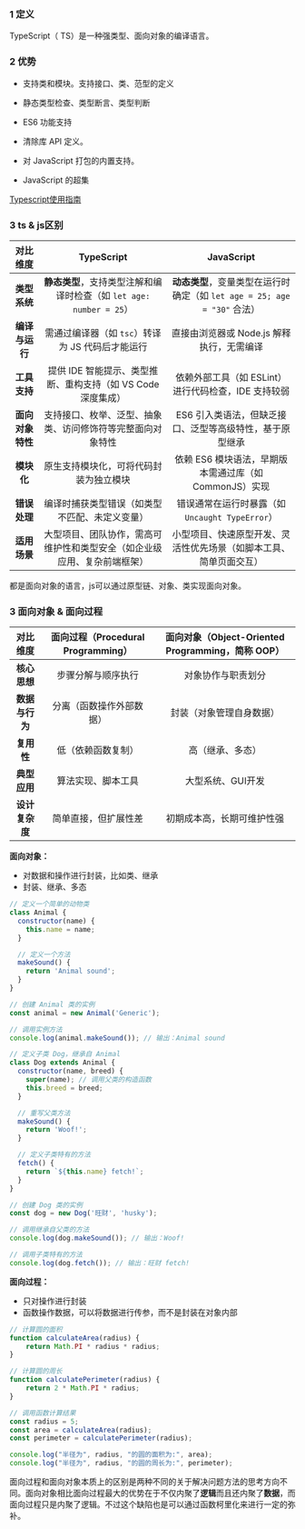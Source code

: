 ### 1 定义

TypeScript（ TS）是一种强类型、面向对象的编译语言。

### 2 优势

- 支持类和模块。支持接口、类、范型的定义

- 静态类型检查、类型断言、类型判断

- ES6 功能支持

- 清除库 API 定义。

- 对 JavaScript 打包的内置支持。

- JavaScript 的超集

[Typescript使用指南](https://blog.csdn.net/weixin_43973415/article/details/145028655)

### 3 ts & js区别

|   **对比维度**   |                        **TypeScript**                        |                        **JavaScript**                        |
| :--------------: | :----------------------------------------------------------: | :----------------------------------------------------------: |
|   **类型系统**   | **静态类型**，支持类型注解和编译时检查（如 `let age: number = 25`） | **动态类型**，变量类型在运行时确定（如 `let age = 25; age = "30"` 合法） |
|  **编译与运行**  |       需通过编译器（如 `tsc`）转译为 JS 代码后才能运行       |          直接由浏览器或 Node.js 解释执行，无需编译           |
|   **工具支持**   | 提供 IDE 智能提示、类型推断、重构支持（如 VS Code 深度集成） |     依赖外部工具（如 ESLint）进行代码检查，IDE 支持较弱      |
| **面向对象特性** |  支持接口、枚举、泛型、抽象类、访问修饰符等完整面向对象特性  |   ES6 引入类语法，但缺乏接口、泛型等高级特性，基于原型继承   |
|    **模块化**    |            原生支持模块化，可将代码封装为独立模块            |    依赖 ES6 模块语法，早期版本需通过库（如 CommonJS）实现    |
|   **错误处理**   |        编译时捕获类型错误（如类型不匹配、未定义变量）        |       错误通常在运行时暴露（如 `Uncaught TypeError`）        |
|   **适用场景**   | 大型项目、团队协作，需高可维护性和类型安全（如企业级应用、复杂前端框架） | 小型项目、快速原型开发、灵活性优先场景（如脚本工具、简单页面交互） |

都是面向对象的语言，js可以通过原型链、对象、类实现面向对象。

### 3 面向对象 & 面向过程

|  **对比维度**  | **面向过程**（Procedural Programming） | **面向对象**（Object-Oriented Programming，简称 OOP） |
| :------------: | :------------------------------------: | :---------------------------------------------------: |
|  **核心思想**  |           步骤分解与顺序执行           |                  对象协作与职责划分                   |
| **数据与行为** |        分离（函数操作外部数据）        |               封装（对象管理自身数据）                |
|   **复用性**   |           低（依赖函数复制）           |                   高（继承、多态）                    |
|  **典型应用**  |           算法实现、脚本工具           |                   大型系统、GUI开发                   |
| **设计复杂度** |          简单直接，但扩展性差          |              初期成本高，长期可维护性强               |

**面向对象：**

- 对数据和操作进行封装，比如类、继承
- 封装、继承、多态

```js
// 定义一个简单的动物类
class Animal {
  constructor(name) {
    this.name = name;
  }

  // 定义一个方法
  makeSound() {
    return 'Animal sound';
  }
}

// 创建 Animal 类的实例
const animal = new Animal('Generic');

// 调用实例方法
console.log(animal.makeSound()); // 输出：Animal sound

// 定义子类 Dog，继承自 Animal
class Dog extends Animal {
  constructor(name, breed) {
    super(name); // 调用父类的构造函数
    this.breed = breed;
  }

  // 重写父类方法
  makeSound() {
    return 'Woof!';
  }

  // 定义子类特有的方法
  fetch() {
    return `${this.name} fetch!`;
  }
}

// 创建 Dog 类的实例
const dog = new Dog('旺财', 'husky');

// 调用继承自父类的方法
console.log(dog.makeSound()); // 输出：Woof!

// 调用子类特有的方法
console.log(dog.fetch()); // 输出：旺财 fetch!
```

**面向过程：**

- 只对操作进行封装
- 函数操作数据，可以将数据进行传参，而不是封装在对象内部

```js
// 计算圆的面积
function calculateArea(radius) {
    return Math.PI * radius * radius;
}

// 计算圆的周长
function calculatePerimeter(radius) {
    return 2 * Math.PI * radius;
}

// 调用函数计算结果
const radius = 5;
const area = calculateArea(radius);
const perimeter = calculatePerimeter(radius);

console.log("半径为", radius, "的圆的面积为:", area);
console.log("半径为", radius, "的圆的周长为:", perimeter);
```

面向过程和面向对象本质上的区别是两种不同的关于解决问题方法的思考方向不同。面向对象相比面向过程最大的优势在于不仅内聚了**逻辑**而且还内聚了**数据**，而面向过程只是内聚了逻辑。不过这个缺陷也是可以通过函数柯里化来进行一定的弥补。

